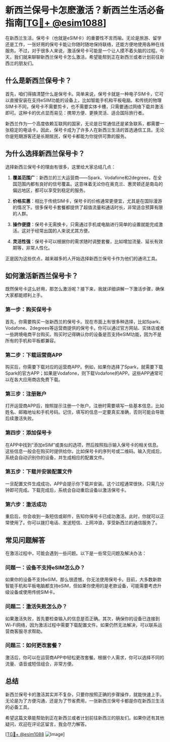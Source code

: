 # 新西兰保号卡怎麽激活？新西兰生活必备指南[[TG💪+ @esim1088](https://t.me/s/esim1088)]

在新西兰生活，保号卡（也就是eSIM卡）的重要性不言而喻。无论是旅游、留学还是工作，一张好用的保号卡能让你随时随地保持联络，还能方便地使用各种在线服务。不过，对于很多人来说，激活保号卡可能是一个让人摸不着头脑的过程。今天，我们就来聊聊新西兰保号卡怎么激活，希望能帮到正在新西兰或者计划前往新西兰的朋友们。

## 什么是新西兰保号卡？

首先，咱们得搞清楚什么是保号卡。简单来说，保号卡就是一种电子SIM卡，它可以直接安装在支持eSIM功能的设备上，比如智能手机和平板电脑。和传统的物理SIM卡不同，保号卡不需要剪卡，也不需要实体卡槽，只需要通过网络下载并激活即可。这种卡的优点显而易见：携带方便、更换灵活、适合国际旅行者。

新西兰作为一个高度依赖互联网的国家，无论是日常通信还是紧急联系，都需要一张稳定的电话卡。因此，保号卡成为了许多人在新西兰生活的首选通信工具。无论你是短期游客还是长期居民，保号卡都能为你提供可靠的服务。

## 为什么选择新西兰保号卡？

选择新西兰保号卡的理由有很多，这里给大家总结几点：

1. **覆盖范围广**：新西兰的三大运营商——Spark、Vodafone和2degrees，在全国范围内都有良好的信号覆盖。这意味着无论你在奥克兰、惠灵顿还是南岛的偏远地区，都可以享受到稳定的服务。
   
2. **价格实惠**：相比于传统SIM卡，保号卡的价格通常更便宜，尤其是在国际漫游的情况下。很多保号卡套餐都提供了超值流量和通话时长，非常适合预算有限的人群。

3. **操作便捷**：保号卡无需换卡，只需通过手机或电脑进行简单的设置就能完成激活。这对于经常出国的人来说尤其方便。

4. **灵活性强**：保号卡可以根据你的需求随时调整套餐，比如增加流量、延长有效期等，非常人性化。

正是因为这些优点，越来越多的人开始选择新西兰保号卡作为他们的通讯工具。

## 如何激活新西兰保号卡？

既然保号卡这么好用，那怎么激活呢？接下来，我就详细讲解一下激活步骤，确保大家都能顺利上手。

### 第一步：购买保号卡

首先，你需要购买一张新西兰的保号卡。现在市面上有很多种选择，比如Spark、Vodafone、2degrees等运营商提供的保号卡。你可以通过官方网站、实体店或者一些跨境电商平台购买。购买时记得确认你的设备是否支持eSIM功能，因为不是所有的手机和平板都兼容。

### 第二步：下载运营商APP

购买后，你需要下载对应的运营商APP。例如，如果你选择了Spark，就需要下载Spark的官方APP；如果是Vodafone，则下载Vodafone的APP。这些APP通常可以在各大应用商店免费下载。

### 第三步：注册账户

打开运营商APP后，按照提示注册一个账户。注册时需要填写一些基本信息，比如姓名、邮箱地址和手机号码。记住，填写的信息一定要真实准确，否则可能会导致后续激活失败。

### 第四步：添加保号卡

在APP中找到“添加eSIM”或类似的选项，然后按照指示输入保号卡的相关信息。这些信息一般会在购买时提供给你，比如保号卡的序列号或二维码。输入完成后，系统会自动识别你的设备，并生成相应的配置文件。

### 第五步：下载并安装配置文件

一旦配置文件生成成功，APP会提示你下载并安装。这个过程通常很快，只需几分钟即可完成。下载完成后，系统会自动重启设备以激活保号卡。

### 第六步：激活成功

重启后，你会收到一条短信或邮件，告知你保号卡已成功激活。此时，你就可以正常使用了。你可以拨打电话、发送短信、上网冲浪，享受新西兰的通信服务了。

## 常见问题解答

在激活过程中，可能会遇到一些问题。以下是一些常见问题及解决办法：

### 问题一：设备不支持eSIM怎么办？

如果你的设备不支持eSIM，那么很遗憾，你无法使用保号卡。目前，大多数新款智能手机和平板电脑都支持eSIM，但如果你使用的是老款设备，可能需要考虑升级设备或使用传统SIM卡。

### 问题二：激活失败怎么办？

如果激活失败，首先要检查输入的信息是否正确。其次，确保你的设备已连接到Wi-Fi网络，因为激活过程中需要下载配置文件。如果仍然无法解决，可以联系运营商客服寻求帮助。

### 问题三：如何更改套餐？

激活后，你可以在运营商APP中轻松更改套餐。根据个人需求，你可以选择不同的流量、语音或短信组合，非常方便。

## 总结

新西兰保号卡的激活其实并不复杂，只要你按照正确的步骤操作，就能快速上手。无论是为了方便沟通，还是为了节省费用，一张新西兰保号卡都是你在新西兰生活的必备工具。

希望这篇文章能帮助到正在新西兰或者计划前往新西兰的朋友们。如果你还有其他疑问，欢迎在评论区留言，我会尽力解答。

[[TG💪+ @esim1088](https://t.me/s/esim1088) ![Image](https://i.postimg.cc/4NQfJmqS/Snipaste-2025-05-13-00-14-12.png)]